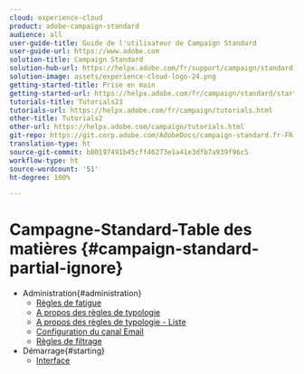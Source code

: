 ```yaml
---
cloud: experience-cloud
product: adobe-campaign-standard
audience: all
user-guide-title: Guide de l'utilisateur de Campaign Standard
user-guide-url: https://www.adobe.com
solution-title: Campaign Standard
solution-hub-url: https://helpx.adobe.com/fr/support/campaign/standard.html
solution-image: assets/experience-cloud-logo-24.png
getting-started-title: Prise en main
getting-started-url: https://helpx.adobe.com/fr/campaign/standard/start/user-guide.html
tutorials-title: Tutorials23
tutorials-url: https://helpx.adobe.com/fr/campaign/tutorials.html
other-title: Tutorials2
other-url: https://helpx.adobe.com/campaign/tutorials.html
git-repo: https://git.corp.adobe.com/AdobeDocs/campaign-standard.fr-FR
translation-type: ht
source-git-commit: b80197491b45cff46273e1a41e3dfb7a939f96c5
workflow-type: ht
source-wordcount: '51'
ht-degree: 100%

---
```



# Campagne-Standard-Table des matières {#campaign-standard-partial-ignore}

+ Administration{#administration}
   + [Règles de fatigue](sending/using/fatigue-rules.md)
   + [A propos des règles de typologie](sending/using/about-typology-rules.md)
   + [A propos des règles de typologie - Liste](sending/using/about-typology-rules.md#typology-rules)
   + [Configuration du canal Email](administration/using/configuring-email-channel.md)
   + [Règles de filtrage](sending/using/filtering-rules.md)
+ Démarrage{#starting}
   + [Interface](start/using/about-the-interface.md)
